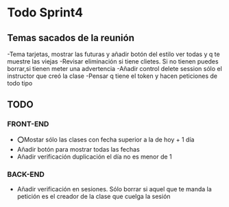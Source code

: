 # Todo Sprint4

## Temas sacados de la reunión

-Tema tarjetas, mostrar las futuras y añadir botón del estilo ver todas y q te muestre las viejas
-Revisar eliminación si tiene clietes. Si no tienen puedes borrar,si tienen meter una advertencia
-Añadir control delete session sólo el instructor que creó la clase
-Pensar q tiene el token y hacen peticiones de todo tipo

## TODO

### FRONT-END

- ⭕Mostar sólo las clases con fecha superior a la de hoy + 1 día
- Añadir botón para mostrar todas las fechas
- Añadir verificación duplicación el día no es menor de 1

### BACK-END

- Añadir verificación en sesiones. Sólo borrar si aquel que te manda la petición es el creador de la clase que cuelga la sesión
